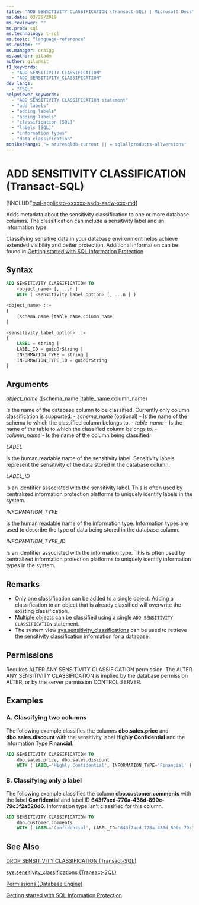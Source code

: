 ```yaml
---
title: "ADD SENSITIVITY CLASSIFICATION (Transact-SQL) | Microsoft Docs"
ms.date: 03/25/2019
ms.reviewer: ""
ms.prod: sql
ms.technology: t-sql
ms.topic: "language-reference"
ms.custom: ""
ms.manager: craigg
ms.author: giladm
author: giladmit
f1_keywords:
  - "ADD SENSITIVITY CLASSIFICATION"
  - "ADD_SENSITIVITY_CLASSIFICATION"
dev_langs:
  - "TSQL"
helpviewer_keywords:
  - "ADD SENSITIVITY CLASSIFICATION statement"
  - "add labels"
  - "adding labels"
  - "adding labels"
  - "classification [SQL]"
  - "labels [SQL]"
  - "information types"
  - "data classification"
monikerRange: "= azuresqldb-current || = sqlallproducts-allversions"
---
```


# ADD SENSITIVITY CLASSIFICATION (Transact-SQL)
[!INCLUDE[tsql-appliesto-xxxxxx-asdb-asdw-xxx-md](../../includes/tsql-appliesto-xxxxxx-asdb-asdw-xxx-md.md)]

Adds metadata about the sensitivity classification to one or more database columns. The classification can include a sensitivity label and an information type.  

Classifying sensitive data in your database environment helps achieve extended visibility and better protection. Additional information can be found in [Getting started with SQL Information Protection](https://aka.ms/sqlip)

## Syntax  

```sql
ADD SENSITIVITY CLASSIFICATION TO
    <object_name> [, ...n ]
    WITH ( <sensitivity_label_option> [, ...n ] )     

<object_name> ::=
{
    [schema_name.]table_name.column_name
}

<sensitivity_label_option> ::=  
{   
    LABEL = string |
    LABEL_ID = guidOrString |
    INFORMATION_TYPE = string |
    INFORMATION_TYPE_ID = guidOrString  
}
```  

## Arguments  

*object_name* ([schema_name.]table_name.column_name)

Is the name of the database column to be classified. Currently only column classification is supported.
    - *schema_name* (optional) - Is the name of the schema to which the classified column belongs to.
    - *table_name* - Is the name of the table to which the classified column belongs to.
    - *column_name* - Is the name of the column being classified.

*LABEL*

Is the human readable name of the sensitivity label. Sensitivity labels represent the sensitivity of the data stored in the database column.

*LABEL_ID*

Is an identifier associated with the sensitivity label. This is often used by centralized information protection platforms to uniquely identify labels in the system.

*INFORMATION_TYPE*

Is the human readable name of the information type. Information types are used to describe the type of data being stored in the database column.

*INFORMATION_TYPE_ID*

Is an identifier associated with the information type. This is often used by centralized information protection platforms to uniquely identify information types in the system.


## Remarks  

- Only one classification can be added to a single object. Adding a classification to an object that is already classified will overwrite the existing classification.
- Multiple objects can be classified using a single `ADD SENSITIVITY CLASSIFICATION` statement.
- The system view [sys.sensitivity_classifications](../../relational-databases/system-catalog-views/sys-sensitivity-classifications-transact-sql.md) can be used to retrieve the sensitivity classification information for a database.


## Permissions

Requires ALTER ANY SENSITIVITY CLASSIFICATION permission. The ALTER ANY SENSITIVITY CLASSIFICATION is implied by the database permission ALTER, or by the server permission CONTROL SERVER.


## Examples  

### A. Classifying two columns

The following example classifies the columns **dbo.sales.price** and **dbo.sales.discount** with the sensitivity label **Highly Confidential** and the Information Type **Financial**.

```sql
ADD SENSITIVITY CLASSIFICATION TO
    dbo.sales.price, dbo.sales.discount
    WITH ( LABEL='Highly Confidential', INFORMATION_TYPE='Financial' )
```  

### B. Classifying only a label
The following example classifies the column **dbo.customer.comments** with the label **Confidential** and label ID **643f7acd-776a-438d-890c-79c3f2a520d6**. Information type isn't classified for this column.

```sql
ADD SENSITIVITY CLASSIFICATION TO
    dbo.customer.comments
    WITH ( LABEL='Confidential', LABEL_ID='643f7acd-776a-438d-890c-79c3f2a520d6' )
```  

## See Also  

[DROP SENSITIVITY CLASSIFICATION (Transact-SQL)](../../t-sql/statements/drop-sensitivity-classification-transact-sql.md)

[sys.sensitivity_classifications (Transact-SQL)](../../relational-databases/system-catalog-views/sys-sensitivity-classifications-transact-sql.md)

[Permissions (Database Engine)](https://docs.microsoft.com/sql/relational-databases/security/permissions-database-engine)

[Getting started with SQL Information Protection](https://aka.ms/sqlip)
